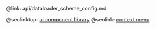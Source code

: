 @link: api/dataloader_scheme_config.md

@seolinktop: [ui component library](https://webix.com)
@seolink: [context menu](https://webix.com/widget/contextmenu/)